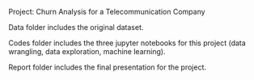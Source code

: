 Project: Churn Analysis for a Telecommunication Company

Data folder includes the original dataset.

Codes folder includes the three jupyter notebooks for this project (data wrangling, data exploration, machine learning).

Report folder includes the final presentation for the project.
